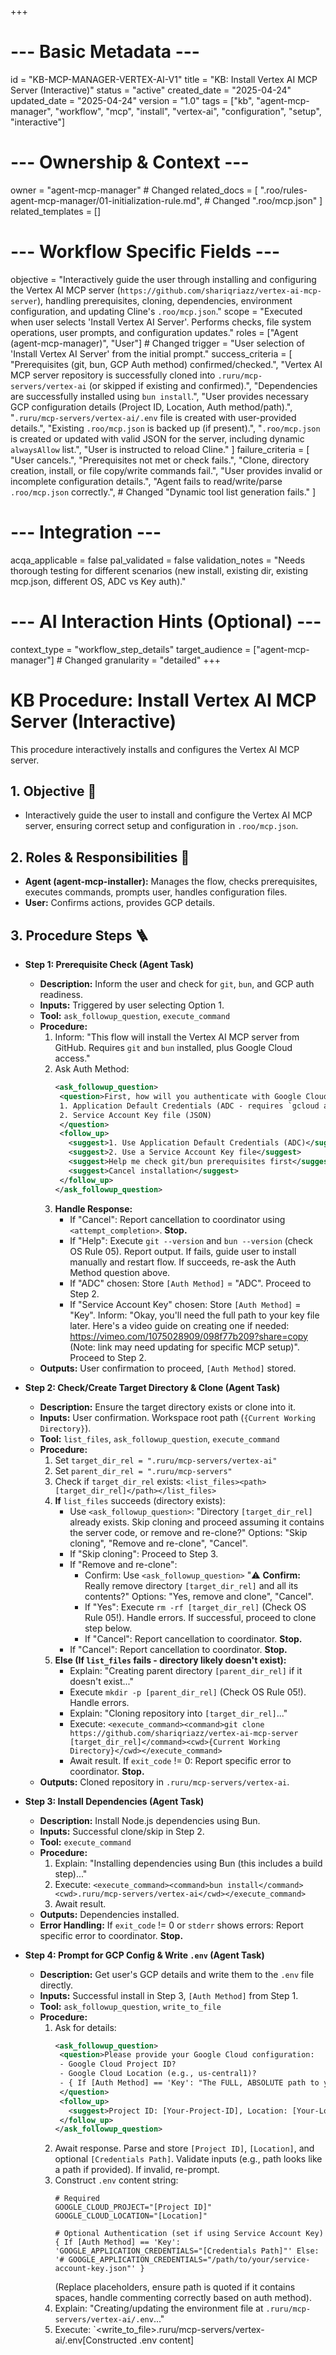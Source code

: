 +++
# --- Basic Metadata ---
id = "KB-MCP-MANAGER-VERTEX-AI-V1"
title = "KB: Install Vertex AI MCP Server (Interactive)"
status = "active"
created_date = "2025-04-24"
updated_date = "2025-04-24"
version = "1.0"
tags = ["kb", "agent-mcp-manager", "workflow", "mcp", "install", "vertex-ai", "configuration", "setup", "interactive"]

# --- Ownership & Context ---
owner = "agent-mcp-manager" # Changed
related_docs = [
    ".roo/rules-agent-mcp-manager/01-initialization-rule.md", # Changed
    ".roo/mcp.json"
]
related_templates = []

# --- Workflow Specific Fields ---
objective = "Interactively guide the user through installing and configuring the Vertex AI MCP server (`https://github.com/shariqriazz/vertex-ai-mcp-server`), handling prerequisites, cloning, dependencies, environment configuration, and updating Cline's `.roo/mcp.json`."
scope = "Executed when user selects 'Install Vertex AI Server'. Performs checks, file system operations, user prompts, and configuration updates."
roles = ["Agent (agent-mcp-manager)", "User"] # Changed
trigger = "User selection of 'Install Vertex AI Server' from the initial prompt."
success_criteria = [
    "Prerequisites (git, bun, GCP Auth method) confirmed/checked.",
    "Vertex AI MCP server repository is successfully cloned into `.ruru/mcp-servers/vertex-ai` (or skipped if existing and confirmed).",
    "Dependencies are successfully installed using `bun install`.",
    "User provides necessary GCP configuration details (Project ID, Location, Auth method/path).",
    "`.ruru/mcp-servers/vertex-ai/.env` file is created with user-provided details.",
    "Existing `.roo/mcp.json` is backed up (if present).",
    "`.roo/mcp.json` is created or updated with valid JSON for the server, including dynamic `alwaysAllow` list.",
    "User is instructed to reload Cline."
]
failure_criteria = [
    "User cancels.",
    "Prerequisites not met or check fails.",
    "Clone, directory creation, install, or file copy/write commands fail.",
    "User provides invalid or incomplete configuration details.",
    "Agent fails to read/write/parse `.roo/mcp.json` correctly.", # Changed
    "Dynamic tool list generation fails."
]

# --- Integration ---
acqa_applicable = false
pal_validated = false
validation_notes = "Needs thorough testing for different scenarios (new install, existing dir, existing mcp.json, different OS, ADC vs Key auth)."

# --- AI Interaction Hints (Optional) ---
context_type = "workflow_step_details"
target_audience = ["agent-mcp-manager"] # Changed
granularity = "detailed"
+++

# KB Procedure: Install Vertex AI MCP Server (Interactive)

This procedure interactively installs and configures the Vertex AI MCP server.

## 1. Objective 🎯
*   Interactively guide the user to install and configure the Vertex AI MCP server, ensuring correct setup and configuration in `.roo/mcp.json`.

## 2. Roles & Responsibilities 👤
*   **Agent (agent-mcp-installer):** Manages the flow, checks prerequisites, executes commands, prompts user, handles configuration files.
*   **User:** Confirms actions, provides GCP details.

## 3. Procedure Steps 🪜

*   **Step 1: Prerequisite Check (Agent Task)**
    *   **Description:** Inform the user and check for `git`, `bun`, and GCP auth readiness.
    *   **Inputs:** Triggered by user selecting Option 1.
    *   **Tool:** `ask_followup_question`, `execute_command`
    *   **Procedure:**
        1.  Inform: "This flow will install the Vertex AI MCP server from GitHub. Requires `git` and `bun` installed, plus Google Cloud access."
        2.  Ask Auth Method:
            ```xml
            <ask_followup_question>
             <question>First, how will you authenticate with Google Cloud?
             1. Application Default Credentials (ADC - requires `gcloud auth application-default login` run previously)
             2. Service Account Key file (JSON)
             </question>
             <follow_up>
               <suggest>1. Use Application Default Credentials (ADC)</suggest>
               <suggest>2. Use a Service Account Key file</suggest>
               <suggest>Help me check git/bun prerequisites first</suggest>
               <suggest>Cancel installation</suggest>
             </follow_up>
            </ask_followup_question>
            ```
        3.  **Handle Response:**
            *   If "Cancel": Report cancellation to coordinator using `<attempt_completion>`. **Stop.**
            *   If "Help": Execute `git --version` and `bun --version` (check OS Rule 05). Report output. If fails, guide user to install manually and restart flow. If succeeds, re-ask the Auth Method question above.
            *   If "ADC" chosen: Store `[Auth Method]` = "ADC". Proceed to Step 2.
            *   If "Service Account Key" chosen: Store `[Auth Method]` = "Key". Inform: "Okay, you'll need the full path to your key file later. Here's a video guide on creating one if needed: https://vimeo.com/1075028909/098f77b209?share=copy (Note: link may need updating for specific MCP setup)". Proceed to Step 2.
    *   **Outputs:** User confirmation to proceed, `[Auth Method]` stored.

*   **Step 2: Check/Create Target Directory & Clone (Agent Task)**
    *   **Description:** Ensure the target directory exists or clone into it.
    *   **Inputs:** User confirmation. Workspace root path (`{Current Working Directory}`).
    *   **Tool:** `list_files`, `ask_followup_question`, `execute_command`
    *   **Procedure:**
        1.  Set `target_dir_rel = ".ruru/mcp-servers/vertex-ai"`
        2.  Set `parent_dir_rel = ".ruru/mcp-servers"`
        3.  Check if `target_dir_rel` exists: `<list_files><path>[target_dir_rel]</path></list_files>`
        4.  **If** `list_files` succeeds (directory exists):
            *   Use `<ask_followup_question>`: "Directory `[target_dir_rel]` already exists. Skip cloning and proceed assuming it contains the server code, or remove and re-clone?" Options: "Skip cloning", "Remove and re-clone", "Cancel".
            *   If "Skip cloning": Proceed to Step 3.
            *   If "Remove and re-clone":
                *   Confirm: Use `<ask_followup_question>` "⚠️ **Confirm:** Really remove directory `[target_dir_rel]` and all its contents?" Options: "Yes, remove and clone", "Cancel".
                *   If "Yes": Execute `rm -rf [target_dir_rel]` (Check OS Rule 05!). Handle errors. If successful, proceed to clone step below.
                *   If "Cancel": Report cancellation to coordinator. **Stop.**
            *   If "Cancel": Report cancellation to coordinator. **Stop.**
        5.  **Else (If `list_files` fails - directory likely doesn't exist):**
            *   Explain: "Creating parent directory `[parent_dir_rel]` if it doesn't exist..."
            *   Execute `mkdir -p [parent_dir_rel]` (Check OS Rule 05!). Handle errors.
            *   Explain: "Cloning repository into `[target_dir_rel]`..."
            *   Execute: `<execute_command><command>git clone https://github.com/shariqriazz/vertex-ai-mcp-server [target_dir_rel]</command><cwd>{Current Working Directory}</cwd></execute_command>`
            *   Await result. If `exit_code` != 0: Report specific error to coordinator. **Stop.**
    *   **Outputs:** Cloned repository in `.ruru/mcp-servers/vertex-ai`.

*   **Step 3: Install Dependencies (Agent Task)**
    *   **Description:** Install Node.js dependencies using Bun.
    *   **Inputs:** Successful clone/skip in Step 2.
    *   **Tool:** `execute_command`
    *   **Procedure:**
        1.  Explain: "Installing dependencies using Bun (this includes a build step)..."
        2.  Execute: `<execute_command><command>bun install</command><cwd>.ruru/mcp-servers/vertex-ai</cwd></execute_command>`
        3.  Await result.
    *   **Outputs:** Dependencies installed.
    *   **Error Handling:** If `exit_code` != 0 or `stderr` shows errors: Report specific error to coordinator. **Stop.**

*   **Step 4: Prompt for GCP Config & Write `.env` (Agent Task)**
    *   **Description:** Get user's GCP details and write them to the `.env` file directly.
    *   **Inputs:** Successful install in Step 3, `[Auth Method]` from Step 1.
    *   **Tool:** `ask_followup_question`, `write_to_file`
    *   **Procedure:**
        1.  Ask for details:
            ```xml
            <ask_followup_question>
             <question>Please provide your Google Cloud configuration:
             - Google Cloud Project ID?
             - Google Cloud Location (e.g., us-central1)?
             - { If [Auth Method] == 'Key': "The FULL, ABSOLUTE path to your Service Account Key JSON file?" Else: "" }
             </question>
             <follow_up>
               <suggest>Project ID: [Your-Project-ID], Location: [Your-Location]{ If [Auth Method] == 'Key': ", Key Path: [/full/path/to/your/key.json]" Else: "" }</suggest>
             </follow_up>
            </ask_followup_question>
            ```
        2.  Await response. Parse and store `[Project ID]`, `[Location]`, and optional `[Credentials Path]`. Validate inputs (e.g., path looks like a path if provided). If invalid, re-prompt.
        3.  Construct `.env` content string:
            ```env
            # Required
            GOOGLE_CLOUD_PROJECT="[Project ID]"
            GOOGLE_CLOUD_LOCATION="[Location]"

            # Optional Authentication (set if using Service Account Key)
            { If [Auth Method] == 'Key': 'GOOGLE_APPLICATION_CREDENTIALS="[Credentials Path]"' Else: '# GOOGLE_APPLICATION_CREDENTIALS="/path/to/your/service-account-key.json"' }
            ```
            (Replace placeholders, ensure path is quoted if it contains spaces, handle commenting correctly based on auth method).
        4.  Explain: "Creating/updating the environment file at `.ruru/mcp-servers/vertex-ai/.env`..."
        5.  Execute: `<write_to_file><path>.ruru/mcp-servers/vertex-ai/.env</path><content>[Constructed .env content]
